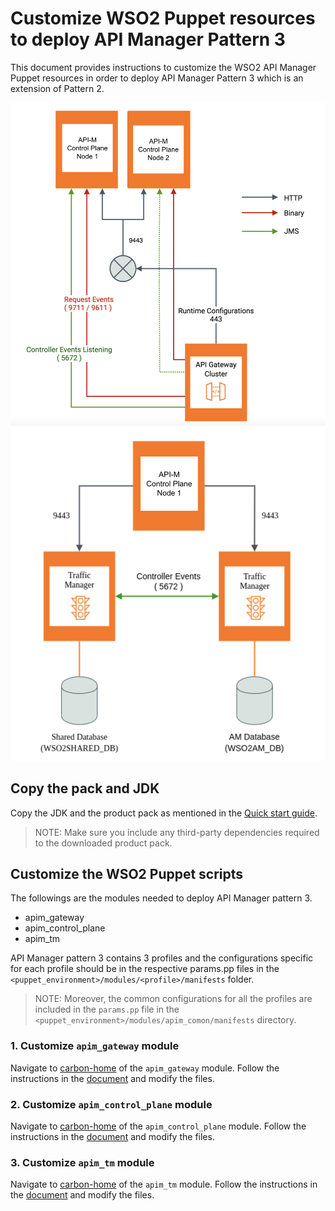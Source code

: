 # Customize WSO2 Puppet resources to deploy API Manager Pattern 3

This document provides instructions to customize the WSO2 API Manager Puppet resources in order to deploy API Manager Pattern 3 which is an extension of Pattern 2.

![API Manager Pattern 3](images/Pattern-2.png "API Manager Pattern 3")
![API Manager Pattern 3](images/Pattern-3.png "API Manager Pattern 3")

## Copy the pack and JDK

Copy the JDK and the product pack as mentioned in the [Quick start guide](../README.md).

> NOTE: Make sure you include any third-party dependencies required to the downloaded product pack.

## Customize the WSO2 Puppet scripts

The followings are the modules needed to deploy API Manager pattern 3.

- apim_gateway
- apim_control_plane
- apim_tm

API Manager pattern 3 contains 3 profiles and the configurations specific for each profile should be in the respective params.pp files in the `<puppet_environment>/modules/<profile>/manifests` folder.

> NOTE: Moreover, the common configurations for all the profiles are included in the `params.pp` file in the `<puppet_environment>/modules/apim_comon/manifests` directory.

### 1. Customize `apim_gateway` module

Navigate to [carbon-home](../modules/apim_gateway/templates/carbon-home) of the `apim_gateway` module. Follow the instructions in the [document](https://apim.docs.wso2.com/en/latest/install-and-setup/setup/distributed-deployment/deploying-wso2-api-m-in-a-distributed-setup/#configure-the-gateway-nodes) and modify the files.

### 2. Customize `apim_control_plane` module

Navigate to [carbon-home](../modules/apim_control_plane/templates/carbon-home) of the `apim_control_plane` module. Follow the instructions in the [document](https://apim.docs.wso2.com/en/latest/install-and-setup/setup/distributed-deployment/deploying-wso2-api-m-in-a-distributed-setup/#configure-the-control-plane-nodes) and modify the files.

### 3. Customize `apim_tm` module

Navigate to [carbon-home](../modules/apim_tm/templates/carbon-home) of the `apim_tm` module. Follow the instructions in the [document](https://apim.docs.wso2.com/en/latest/install-and-setup/setup/distributed-deployment/deploying-wso2-api-m-in-a-distributed-setup/#configure-separate-traffic-manager-nodes-optional) and modify the files.

